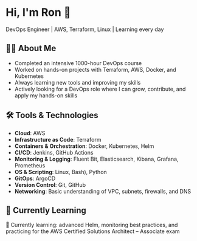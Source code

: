 # Hi, I'm Ron 👋

DevOps Engineer | AWS, Terraform, Linux | Learning every day

## 👨‍💻 About Me

-  Completed an intensive 1000-hour DevOps course
-  Worked on hands-on projects with Terraform, AWS, Docker, and Kubernetes 
-  Always learning new tools and improving my skills
- Actively looking for a DevOps role where I can grow, contribute, and apply my hands-on skills


## 🛠️ Tools & Technologies

- **Cloud**: AWS
- **Infrastructure as Code**: Terraform
- **Containers & Orchestration**: Docker, Kubernetes, Helm 
- **CI/CD**: Jenkins, GitHub Actions
- **Monitoring & Logging**: Fluent Bit, Elasticsearch, Kibana, Grafana, Prometheus 
- **OS & Scripting**: Linux\, Bash), Python
- **GitOps**: ArgoCD 
- **Version Control**: Git, GitHub
- **Networking**: Basic understanding of VPC, subnets, firewalls, and DNS

## 🧠 Currently Learning

📘 Currently learning: advanced Helm, monitoring best practices, and practicing for the AWS Certified Solutions Architect – Associate exam





